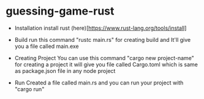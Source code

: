 # guessing-game-rust

* Installation
install rust (here)[https://www.rust-lang.org/tools/install]

* Build
run this command "rustc main.rs" for creating build and It'll give you a file called main.exe

* Creating Project
You can use this command "cargo new project-name" for creating a project it will give you file called Cargo.toml which is same as package.json file in any node project 

* Run
Created a file called main.rs and you can run your project with "cargo run"


